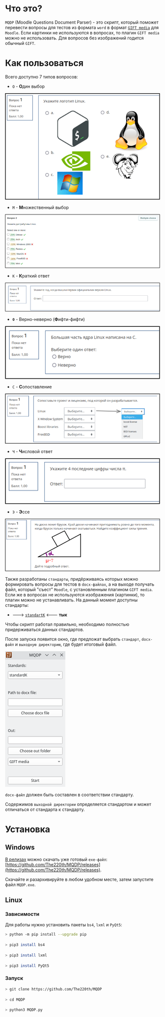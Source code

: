 
# Что это?

`MQDP` (Moodle Questions Document Parser) - это скрипт, который поможет перевести вопросы для тестов из формата `word` в формат [`GIFT media`](https://docs.moodle.org/311/en/Gift_with_medias_format) для `Moodle`. Если картинки не используются в вопросах, то плагин `GIFT media` можно не использовать. Для вопросов без изображений годится обычный `GIFT`.

# Как пользоваться

Всего доступно 7 типов вопросов:

- `О` - **О**дин выбор

![](./imgsrc/q_O.png)

- `М` - **М**ножественный выбор

![](./imgsrc/q_M.png)

- `К` - **К**раткий ответ

![](./imgsrc/q_K.png)

- `Ф` - Верно-неверно (**Ф**ифти-фифти)

![](./imgsrc/q_qp.png)

- `С` - **С**опоставление

![](./imgsrc/q_C.png)

- `Ч` - **Ч**исловой ответ

![](./imgsrc/q_4.png)

- `Э` - **Э**ссе

![](./imgsrc/q_E.png)

Также разработаны `стандарты`, придёрживаясь которых можно формировать вопросы для тестов в `docx-файлах`, а на выходе получать файл, который "съест" `Moodle`, с установленным плагином `GIFT media`. Если же в вопросах не используются изображения (картинки), то плагин можно не устанавливать. На данный момент доступны стандарты:

- ---> [`standartK`](./standartsMD/standartK.md) <--- **тык**

Чтобы скрипт работал правильно, необходимо полностью придерживаться данных стандартов.

После запуска появится окно, где предложат выбрать `стандарт`, `docx-файл` и `выходную директорию`, где будет итоговый файл.

![](./imgsrc/gui_ver1.png)

`docx-файл` должен быть составлен в соответствии стандарту.

Содержимов `выходной директории` определяется стандартом и может отличаться от стандарта к стандарту.

# Установка

## Windows

[В релизах](https://github.com/The220th/MQDP/releases) можно скачать уже готовый `exe-файл`: [https://github.com/The220th/MQDP/releases](https://github.com/The220th/MQDP/releases).

Скачайте и разархивируйте в любом удобном месте, затем запустите файл `MQDP.exe`. 

## Linux

### Зависимости

Для работы нужно установить пакеты `bs4`, `lxml` и `PyQt5`:

``` bash
> python -m pip install --upgrade pip

> pip3 install bs4

> pip3 install lxml

> pip3 install PyQt5
```

### Запуск

``` bash
> git clone https://github.com/The220th/MQDP

> cd MQDP

> python3 MQDP.py
```

